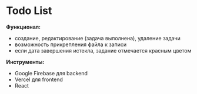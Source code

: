 # Todo List

**Функционал:** 

- создание, редактирование (задача выполнена), удаление задачи
- возможность прикрепления файла к записи
- если дата завершения истекла, задание отмечается красным цветом  

**Инструменты:**

- Google Firebase для backend
- Vercel для frontend
- React
